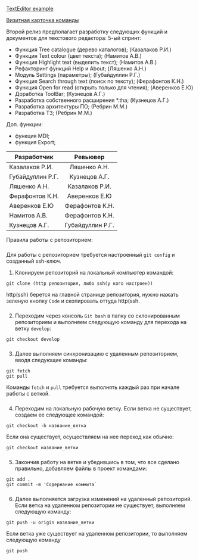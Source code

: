 [TextEditor example](https://github.com/v01z/TextEditor)

[Визитная карточка команды](https://github.com/Legendary2/GB_CommandProgCPP_team3/wiki)

Второй релиз предполагает разработку следующих функций и документов для текстового редактора:
5-ый спринт:
- Функция Tree catalogue (дерево каталогов); (Казалаков Р.И.)
- Функция Text colour (цвет текста); (Намитов А.В.)
- Функция Highlight text (выделить текст); (Намитов А.В.)
- Рефакторинг функций Help и About; (Ляшенко А.Н.)
- Модуль Settings (параметры); (Губайдуллин Р.Г.)
- Функция Search through text (поиск по тексту); (Ферафонтов К.Н.)
- Функция Open for read (открыть только для чтения); (Аверенков Е.Ю)
- Доработка ToolBar; (Кузнецов А.Г.)
- Разработка собственного расширения *.tha; (Кузнецов А.Г.)
- Разработка архитектуры ПО; (Ребрин М.М.)
- Разработка ТЗ; (Ребрин М.М.)

Доп. функции:
- функция MDI;
- функция Export;

| Разработчик  |      Ревьювер      |
|----------|:-------------:|
| Казалаков Р.И. |  Ляшенко А.Н. |
| Губайдуллин Р.Г. |  Кузнецов А.Г. |
| Ляшенко А.Н. | Казалаков Р.И. |
| Ферафонтов К.Н. | Аверенков Е.Ю |
| Аверенков Е.Ю | Ферафонтов К.Н. |
| Намитов А.В. | Ферафонтов К.Н.  |
| Кузнецов А.Г. |  Губайдуллин Р.Г. |

Правила работы с репозиторием:
###
Для работы с репозиторием требуется настроенный `git config` и созданный ssh-ключ.
1. Клонируем репозиторий на локальный компьютер командой:
```
git clone (http репозитория, либо ssh(у кого настроен))
```
http(ssh) берется на главной странице репозитория, нужно нажать зеленую кнопку `Code` и скопировать оттуда http(ssh.
###
2. Переходим через консоль `Git bash` в папку со склонированным репозиторием и выполняем следующую команду для перехода на ветку `develop`:
```
git checkout develop
```
###
3. Далее выполняем синхронизацию с удаленным репозиторием, вводя следующие команды:
```
git fetch
git pull
```
Команды `fetch` и `pull` требуется выполнять каждый раз при начале работы с веткой.
###
4. Переходим на локальную рабочую ветку.
Если ветка не существует, создаем ее следующее командой:
```
git checkout -b название_ветка
```
Если она существует, осуществляем на нее переход как обычно:
```
git checkout название_ветки
```
###
5. Закончив работу на ветке и убедившись в том, что все сделано правильно, добавляем файлы в проект командами:
```
git add .
git commit -m 'Содержание коммита`
```
###
6. Далее выполняется загрузка изменений на удаленный репозиторий.
Если ветка на удаленном репозитории не существует, выполняем следующую команду:
```
git push -u origin название_ветки
```
Если ветка уже существует на удаленном репозитории, то выполняем следующую команду
```
git push
```
